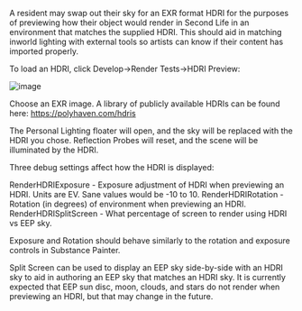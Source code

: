 A resident may swap out their sky for an EXR format HDRI for the purposes of previewing how their object would render in Second Life in an environment that matches the supplied HDRI.  This should aid in matching inworld lighting with external tools so artists can know if their content has imported properly.

To load an HDRI, click Develop->Render Tests->HDRI Preview:

![image](https://github.com/secondlife/viewer/assets/23218274/fbdeab5f-dc1f-4406-be19-0c9ee7437b3f)

Choose an EXR image.  A library of publicly available HDRIs can be found here: https://polyhaven.com/hdris

The Personal Lighting floater will open, and the sky will be replaced with the HDRI you chose.  Reflection Probes will reset, and the scene will be illuminated by the HDRI.

Three debug settings affect how the HDRI is displayed:

RenderHDRIExposure - Exposure adjustment of HDRI when previewing an HDRI.  Units are EV.  Sane values would be -10 to 10.
RenderHDRIRotation - Rotation (in degrees) of environment when previewing an HDRI.
RenderHDRISplitScreen - What percentage of screen to render using HDRI vs EEP sky.

Exposure and Rotation should behave similarly to the rotation and exposure controls in Substance Painter.

Split Screen can be used to display an EEP sky side-by-side with an HDRI sky to aid in authoring an EEP sky that matches an HDRI sky.  It is currently expected that EEP sun disc, moon, clouds, and stars do not render when previewing an HDRI, but that may change in the future.


